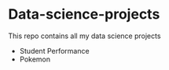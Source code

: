 # Data-science-projects
This repo contains all my data science projects

* Student Performance
* Pokemon
